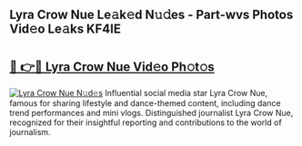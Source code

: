 ## Lyra Crow Nue Le𝚊k𝚎d N𝚞𝚍es - Part-wvs Photos Vid𝚎o Le𝚊ks KF4IE

# <h2><a href="http://fb1bln8.evod.top/?m=Lyra+Crow+Nue">🔗 👉🔴 Lyra Crow Nue Vid𝚎o Ph𝚘t𝚘s</a></h2>

[![Lyra Crow Nue N𝚞d𝚎s](https://i.imgur.com/8V9OHl7.gif)](http://fb1bln8.evod.top/?m=Lyra+Crow+Nue)
Influential social media star Lyra Crow Nue, famous for sharing lifestyle and dance-themed content, including dance trend performances and mini vlogs. Distinguished journalist Lyra Crow Nue, recognized for their insightful reporting and contributions to the world of journalism. 
